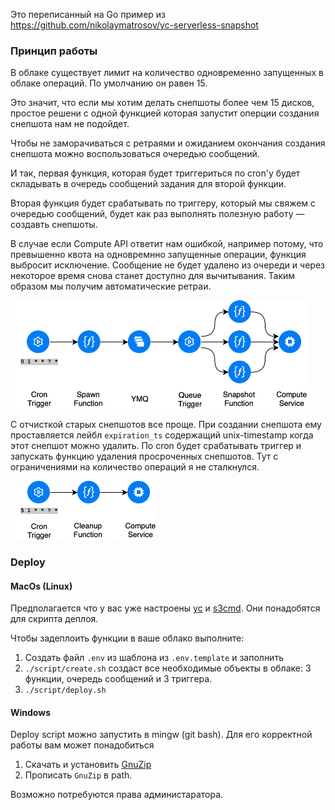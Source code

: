 Это переписанный на Go пример из https://github.com/nikolaymatrosov/yc-serverless-snapshot
### Принцип работы
В облаке существует лимит на количество одновременно запущенных в облаке операций. По умолчанию он равен 15.

Это значит, что если мы хотим делать снепшоты более чем 15 дисков, простое решени с одной функцией которая запустит оперции создания снепшота нам не подойдет.

Чтобы не заморачиваться с ретраями и ожиданием окончания создания снепшота можно воспользоваться очередью сообщений.

И так, первая функция, которая будет триггериться по cron'у будет складывать в очередь сообщений задания для второй функции.

Вторая функция будет срабатывать по триггеру, который мы свяжем с очередью сообщений, будет как раз выполнять полезную работу — создавть снепшоты.

В случае если Compute API ответит нам ошибкой, например потому, что превышенно квота на одновремнно запущенные операции, функция выбросит исключение.
Сообщение не будет удалено из очереди и через некоторое время снова станет доступно для вычитывания. Таким образом мы получим автоматические ретраи.

<img src="assets/create.png" width="474px" alt="create snapshots diagram">

С отчисткой старых  снепшотов все проще. При создании снепшота ему проставляется лейбл `expiration_ts` содержащий unix-timestamp когда этот снепшот можно удалить.
По cron будет срабатывать триггер и запускать функцию удаления просроченных снепшотов. Тут с ограничениями на количество операций я не сталкнулся.

<img src="assets/cleanup.png" width="232px" alt="cleanup snapshots diagram">

### Deploy
#### MacOs (Linux)
Предполагается что у вас уже настроены [yc](https://cloud.yandex.ru/docs/cli/quickstart) и [s3cmd](https://cloud.yandex.ru/docs/storage/instruments/s3cmd). Они понадобятся для скрипта деплоя.

Чтобы задеплоить функции в ваше облако выполните:
1. Создать файл `.env` из шаблона из `.env.template` и заполнить
1. `./script/create.sh` создаст все необходимые объекты в облаке: 3 функции, очередь сообщений и 3 триггера.
1. `./script/deploy.sh`

#### Windows

Deploy script можно запустить в mingw (git bash).
Для его корректной работы вам может понадобиться
1. Скачать и установить [GnuZip](http://gnuwin32.sourceforge.net/packages/zip.htm)
1. Прописать `GnuZip` в path.

Возможно потребуются права администаратора.
